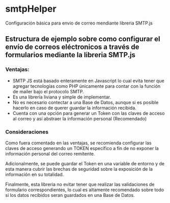 # smtpHelper

Configuración básica para envio de correo mendiante libreria SMTP.js

## Estructura de ejemplo sobre como configurar el envío de correos eléctronicos a través de formularios mediante la libreria SMTP.js

### Ventajas:

- SMTP JS está basado enteramente en Javascript lo cual evita tener que agregar tecnologías como PHP únicamente para contar con la función de mailer bajo el protocolo SMTP.
- Es una librería liviana y simple de implementar.
- No es necesario contectar a una Base de Datos, aunque si es posible hacerlo en caso de querer guardar la información recibida.
- Cuenta con una opción para generar un Token con las claves de acceso al correo y así abstraer la información personal (Recomendado)

### Consideraciones

Como fuera comentado en las ventajas, se recomienda configurar las claves de acceso generando un TOKEN específico a fin de no exponer la información personal del correo remitente.

Adicionalmente, se puede guardar el Token en una variable de entorno y de esta manera cubrir las brechas de seguridad sobre la exposición de la información en su totalidad.

Finalmente, esta libreria no evitar tener que realizar las validaciones de formulario correspondientes, lo cual es altamente recomendado sobre todo si los datos recibidos seran guardados en una Base de Datos.

